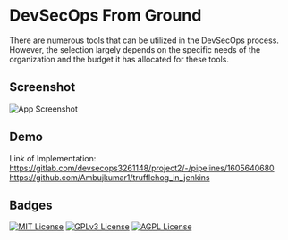 
# DevSecOps From Ground

There are numerous tools that can be utilized in the DevSecOps process. However, the selection largely depends on the specific needs of the organization and the budget it has allocated for these tools.


## Screenshot

![App Screenshot](https://github.com/Ambujkumar1/DevSecOps/assets/33841424/fb1368fb-7b29-4921-b724-f992265e0b15)


## Demo

Link of Implementation: https://gitlab.com/devsecops3261148/project2/-/pipelines/1605640680
https://github.com/Ambujkumar1/trufflehog_in_jenkins



## Badges

[![MIT License](https://img.shields.io/badge/License-MIT-green.svg)](https://choosealicense.com/licenses/mit/)
[![GPLv3 License](https://img.shields.io/badge/License-GPL%20v3-yellow.svg)](https://opensource.org/licenses/)
[![AGPL License](https://img.shields.io/badge/license-AGPL-blue.svg)](http://www.gnu.org/licenses/agpl-3.0)

